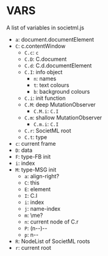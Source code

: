 #  VARS  #

A list of variables in societml.js

- `a`: document.documentElement
- `C`: c.contentWindow
    - `C.c`: `c`
    - `C.D`: C.document
    - `C.d`: C.d.documentElement
    - `C.I`: info object
        - `n`: names
        - `t`: text colours
        - `b`: background colours
    - `C.i`: init function
    - `C.M`: deep MutationObserver
        - `C.M.i`: `C.I`
    - `C.m`: shallow MutationObserver
        - `C.m.i`: `C.I`
    - `C.r`: SocietML root
    - `C.t`: type
- `c`: current frame
- `D`: data
- `F`: type-FB init
- `i`: index
- `M`: type-MSG init
    - `a`: align-right?
    - `C`: this
    - `E`: element
    - `I`: C.I
    - `i`: index
    - `j`: name-index
    - `m`: \me?
    - `n`: current node of C.r
    - `P`: (n--)--
    - `p`: n--
- `R`: NodeList of SocietML roots
- `r`: current root
